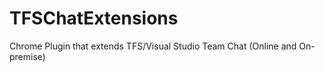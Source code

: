 TFSChatExtensions
=================

Chrome Plugin that extends TFS/Visual Studio Team Chat (Online and On-premise)
